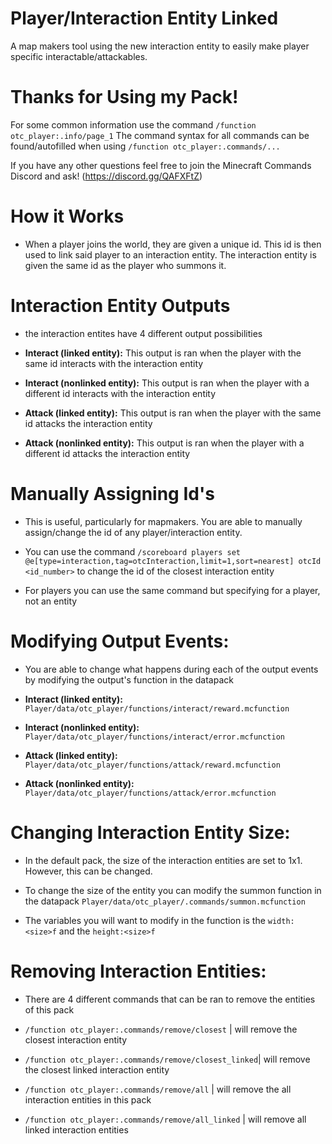 # Player/Interaction Entity Linked
 A map makers tool using the new interaction entity to easily make player specific interactable/attackables.

# Thanks for Using my Pack!
For some common information use the command ```/function otc_player:.info/page_1```
The command syntax for all commands can be found/autofilled when using ```/function otc_player:.commands/...```

If you have any other questions feel free to join the Minecraft Commands Discord and ask! (https://discord.gg/QAFXFtZ)

# How it Works
- When a player joins the world, they are given a unique id. This id is then used to link said player to an interaction entity. The interaction entity is given the same id as the player who summons it. 

# Interaction Entity Outputs
* the interaction entites have 4 different output possibilities

- **Interact (linked entity):** This output is ran when the player with the same id interacts with the interaction entity

- **Interact (nonlinked entity):** This output is ran when the player with a different id interacts with the interaction entity

- **Attack (linked entity):** This output is ran when the player with the same id attacks the interaction entity

- **Attack (nonlinked entity):** This output is ran when the player with a different id attacks the interaction entity

# Manually Assigning Id's 
- This is useful, particularly for mapmakers. You are able to manually assign/change the id of any player/interaction entity. 

- You can use the command ```/scoreboard players set @e[type=interaction,tag=otcInteraction,limit=1,sort=nearest] otcId <id_number>``` to change the id of the closest interaction entity

- For players you can use the same command but specifying for a player, not an entity 

# Modifying Output Events: 
- You are able to change what happens during each of the output events by modifying the output's function in the datapack 

- **Interact (linked entity):** ```Player/data/otc_player/functions/interact/reward.mcfunction```

- **Interact (nonlinked entity):** ```Player/data/otc_player/functions/interact/error.mcfunction```

- **Attack (linked entity):** ```Player/data/otc_player/functions/attack/reward.mcfunction```

- **Attack (nonlinked entity):** ```Player/data/otc_player/functions/attack/error.mcfunction```

# Changing Interaction Entity Size:
- In the default pack, the size of the interaction entities are set to 1x1. However, this can be changed.

- To change the size of the entity you can modify the summon function in the datapack ```Player/data/otc_player/.commands/summon.mcfunction```

- The variables you will want to modify in the function is the ```width:<size>f``` and the ```height:<size>f```

# Removing Interaction Entities:
 - There are 4 different commands that can be ran to remove the entities of this pack

 - ```/function otc_player:.commands/remove/closest``` | will remove the closest interaction entity
 
- ```/function otc_player:.commands/remove/closest_linked```| will remove the closest linked interaction entity

- ```/function otc_player:.commands/remove/all``` | will remove the all interaction entities in this pack

- ```/function otc_player:.commands/remove/all_linked``` | will remove all linked interaction entities
